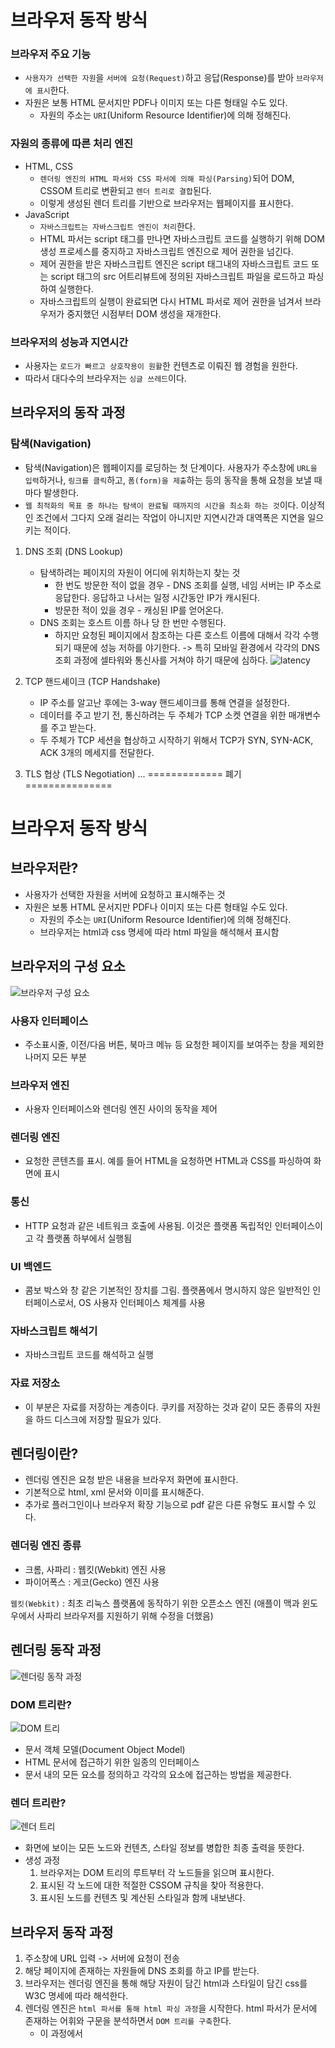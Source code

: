 # 브라우저 동작 방식

### 브라우저 주요 기능
* `사용자가 선택한 자원`을 `서버에 요청(Request)`하고 응답(Response)를 받아 `브라우저에 표시`한다.
* 자원은 보통 HTML 문서지만 PDF나 이미지 또는 다른 형태일 수도 있다.
  * 자원의 주소는 `URI`(Uniform Resource Identifier)에 의해 정해진다.

### 자원의 종류에 따른 처리 엔진
* HTML, CSS
  * `렌더링 엔진의 HTML 파서와 CSS 파서에 의해 파싱(Parsing)`되어 DOM, CSSOM 트리로 변환되고 `렌더 트리로 결합`된다.
  * 이렇게 생성된 렌더 트리를 기반으로 브라우저는 웹페이지를 표시한다.
* JavaScript
  * `자바스크립트는 자바스크립트 엔진이 처리`한다. 
  * HTML 파서는 script 태그를 만나면 자바스크립트 코드를 실행하기 위해 DOM 생성 프로세스를 중지하고 자바스크립트 엔진으로 제어 권한을 넘긴다.
  * 제어 권한을 받은 자바스크립트 엔진은 script 태그내의 자바스크립트 코드 또는 script 태그의 src 어트리뷰트에 정의된 자바스크립트 파일을 로드하고 파싱하여 실행한다.
  * 자바스크립트의 실행이 완료되면 다시 HTML 파서로 제어 권한을 넘겨서 브라우저가 중지했던 시점부터 DOM 생성을 재개한다.

### 브라우저의 성능과 지연시간
* 사용자는 `로드가 빠르고 상호작용이 원활`한 컨텐츠로 이뤄진 웹 경험을 원한다.
* 따라서 대다수의 브라우저는 `싱글 쓰레드`이다.

## 브라우저의 동작 과정
### 탐색(Navigation)
   * 탐색(Navigation)은 웹페이지를 로딩하는 첫 단계이다. 사용자가 주소창에 `URL을 입력`하거나, `링크를 클릭`하고, `폼(form)을 제출`하는 등의 동작을 통해 요청을 보낼 때마다 발생한다.
   * `웹 최적화의 목표 중 하나는 탐색이 완료될 때까지의 시간을 최소화 하는 것`이다. 이상적인 조건에서 그다지 오래 걸리는 작업이 아니지만 지연시간과 대역폭은 지연을 일으키는 적이다.
1. DNS 조회 (DNS Lookup)
   * 탐색하려는 페이지의 자원이 어디에 위치하는지 찾는 것
     * 한 번도 방문한 적이 없을 경우 - DNS 조회를 실행, 네임 서버는 IP 주소로 응답한다. 
     응답하고 나서는 일정 시간동안 IP가 캐시된다. 
     * 방문한 적이 있을 경우 - 캐싱된 IP를 얻어온다.
   * DNS 조회는 호스트 이름 하나 당 한 번만 수행된다.
     * 하지만 요청된 페이지에서 참조하는 다른 호스트 이름에 대해서 각각 수행되기 때문에 성능 저하를 야기한다. -> 특히 모바일 환경에서 각각의 DNS 조회 과정에 셀타워와 통신사를 거쳐야 하기 때문에 심하다.
     ![latency](./img/mobile_latency.jpg)

2. TCP 핸드셰이크 (TCP Handshake)
   * IP 주소를 알고난 후에는 3-way 핸드셰이크를 통해 연결을 설정한다.
   * 데이터를 주고 받기 전, 통신하려는 두 주체가 TCP 소켓 연결을 위한 매개변수를 주고 받는다.
   * 두 주체가 TCP 세션을 협상하고 시작하기 위해서 TCP가 SYN, SYN-ACK, ACK 3개의 메세지를 전달한다.

3. TLS 협상 (TLS Negotiation)
...
============= 폐기 ===============

# 브라우저 동작 방식

## 브라우저란?
* 사용자가 선택한 자원을 서버에 요청하고 표시해주는 것
* 자원은 보통 HTML 문서지만 PDF나 이미지 또는 다른 형태일 수도 있다.
  * 자원의 주소는 `URI`(Uniform Resource Identifier)에 의해 정해진다.
  * 브라우저는 html과 css 명세에 따라 html 파일을 해석해서 표시함

## 브라우저의 구성 요소
![브라우저 구성 요소](./img/브라우저의%20구성%20요소.png)

### 사용자 인터페이스 
* 주소표시줄, 이전/다음 버튼, 북마크 메뉴 등 요청한 페이지를 보여주는 창을 제외한 나머지 모든 부분
### 브라우저 엔진 
* 사용자 인터페이스와 렌더링 엔진 사이의 동작을 제어
### 렌더링 엔진 
- 요청한 콘텐츠를 표시. 예를 들어 HTML을 요청하면 HTML과 CSS를 파싱하여 화면에 표시
### 통신 
- HTTP 요청과 같은 네트워크 호출에 사용됨. 이것은 플랫폼 독립적인 인터페이스이고 각 플랫폼 하부에서 실행됨
### UI 백엔드 
- 콤보 박스와 창 같은 기본적인 장치를 그림. 플랫폼에서 명시하지 않은 일반적인 인터페이스로서, OS 사용자 인터페이스 체계를 사용
### 자바스크립트 해석기 
- 자바스크립트 코드를 해석하고 실행
### 자료 저장소 
- 이 부분은 자료를 저장하는 계층이다. 쿠키를 저장하는 것과 같이 모든 종류의 자원을 하드 디스크에 저장할 필요가 있다.

## 렌더링이란?
* 렌더링 엔진은 요청 받은 내용을 브라우저 화면에 표시한다.
* 기본적으로 html, xml 문서와 이미를 표시해준다.
* 추가로 플러그인이나 브라우저 확장 기능으로 pdf 같은 다른 유형도 표시할 수 있다.
### 렌더링 엔진 종류
* 크롬, 사파리 : 웹킷(Webkit) 엔진 사용
* 파이어폭스 : 게코(Gecko) 엔진 사용   

`웹킷(Webkit)` : 최초 리눅스 플랫폼에 동작하기 위한 오픈소스 엔진 (애플이 맥과 윈도우에서 사파리 브라우저를 지원하기 위해 수정을 더했음)

## 렌더링 동작 과정
![렌더링 동작 과정](img/렌더링%20동작%20과정.png)

### DOM 트리란?
![DOM 트리](img/DOM트리.png)
* 문서 객체 모델(Document Object Model)
* HTML 문서에 접근하기 위한 일종의 인터페이스
* 문서 내의 모든 요소를 정의하고 각각의 요소에 접근하는 방법을 제공한다.

### 렌더 트리란?
![렌더 트리](img/렌더%20트리.png)
* 화면에 보이는 모든 노드와 컨텐츠, 스타일 정보를 병합한 최종 출력을 뜻한다.
* 생성 과정
  1. 브라우저는 DOM 트리의 루트부터 각 노드들을 읽으며 표시한다.
  2. 표시된 각 노드에 대한 적절한 CSSOM 규칙을 찾아 적용한다.
  3. 표시된 노드를 컨텐츠 및 계산된 스타일과 함께 내보낸다.
## 브라우저 동작 과정
1. 주소창에 URL 입력 -> 서버에 요청이 전송
2. 해당 페이지에 존재하는 자원들에 DNS 조회를 하고 IP를 받는다.
3. 브라우저는 렌더링 엔진을 통해 해당 자원이 담긴 html과 스타일이 담긴 css를 W3C 명세에 따라 해석한다.
4. 렌더링 엔진은 `html 파서를 통해 html 파싱 과정`을 시작한다. html 파서가 문서에 존재하는 어휘와 구문을 분석하면서 `DOM 트리를 구축`한다.
   * 이 과정에서 <script> 태그를 만나면 자바스크립트 엔진에 제어 권한을 넘기고 정의된 자바스크립트 파일을 로드하고 파싱하고 실행한다.
   * 자바스크립트의 실행이 완료되면 다시 HTML 파서로 제어 권한을 넘겨서 브라우저가 중지했던 시점부터 DOM 생성을 재개한다.
5. 그 다음 렌더링 엔진은 `css 파서를 통해 모든 css 정보를 스타일 구조체(CSSOM)로 생성`한다.
6. 브라우저는 `DOM과 CSSOM을 연결해서 렌더트리를 생성`한다.
7. 화면에 배치를 시작하고 , UI 백엔드는 노드를 돌며 형상을 그린다.
8. 이 때 배치와 그리는 과정은 페이지 정보를 모두 받고 한꺼번에 진행되지 않음. 자원을 전송받으면, 기다리는 동시에 일부분 먼저 진행하고 화면에 표시

## References
[Naver D2](https://d2.naver.com/helloworld/59361)   

[Poiema Web](https://poiemaweb.com/js-browser)   

[mdn web docs](https://developer.mozilla.org/ko/docs/Web/Performance/How_browsers_work)